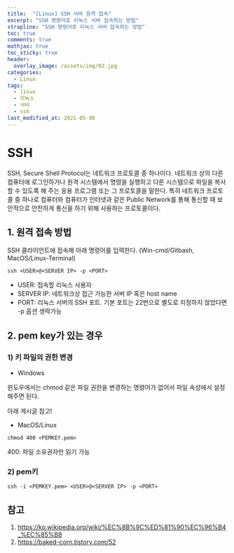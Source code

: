 ```yaml
---
title:  "[Linux] SSH 서버 원격 접속"
excerpt: "SSH 명령어로 리눅스 서버 접속하는 방법"
strapline: "SSH 명령어로 리눅스 서버 접속하는 방법"
toc: true
comments: true
mathjax: true
toc_sticky: true
header:
  overlay_image: /assets/img/02.jpg
categories:
  - Linux
tags:
  - linux
  - 리눅스
  - 서버
  - ssh
last_modified_at: 2021-05-06
---
```


# SSH
SSH, Secure Shell Protocol는 네트워크 프로토콜 중 하나이다.
네트워크 상의 다른 컴퓨터에 로그인하거나 원격 시스템에서 명령을 실행하고 다른 시스템으로 
파일을 복사할 수 있도록 해 주는 응용 프로그램 또는 그 프로토콜을 말한다.
특히  네트워크 프로토콜 중 하나로 컴퓨터와 컴퓨터가 인터넷과 같은 Public Network를 통해 
통신할 때 보안적으로 안전하게 통신을 하기 위해 사용하는 프로토콜이다.

## 1. 원격 접속 방법
SSH 클라이언트에 접속해 아래 명령어를 입력한다.
(Win-cmd/Gitbash, MacOS/Linux-Terminal)

```shell
ssh <USER>@<SERVER IP> -p <PORT>
```

- USER: 접속할 리눅스 사용자
- SERVER IP: 네트워크상 접근 가능한 서버 IP 혹은 host name
- PORT: 리눅스 서버의 SSH 포트. 기본 포트는 22번으로 별도로 지정하지 않았다면 -p 옵션 생략가능

## 2. pem key가 있는 경우

### 1) 키 파일의 권한 변경
- Windows

윈도우에서는 chmod 같은 파일 권한을 변경하는 명령어가 없어서 파일 속성에서 설정해주면 된다.

아래 게시글 참고!





- MacOS/Linux
```shell
chmod 400 <PEMKEY.pem>
```
400: 파일 소유권자만 읽기 가능

### 2) pem키

```shell
ssh -i <PEMKEY.pem> <USER>@<SERVER IP> -p <PORT>
```

## 참고
1. https://ko.wikipedia.org/wiki/%EC%8B%9C%ED%81%90%EC%96%B4_%EC%85%B8
2. https://baked-corn.tistory.com/52
